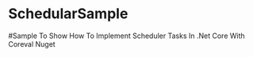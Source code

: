 # SchedularSample

#Sample To Show How To Implement Scheduler Tasks In .Net Core With Coreval Nuget
